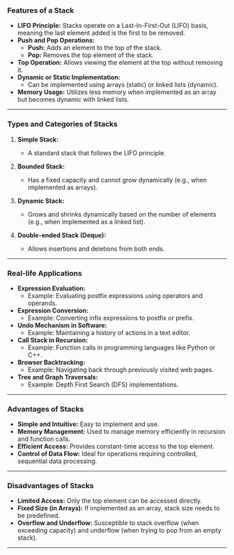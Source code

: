 ### **Features of a Stack**
- **LIFO Principle:** Stacks operate on a Last-In-First-Out (LIFO) basis, meaning the last element added is the first to be removed.
- **Push and Pop Operations:** 
  - **Push:** Adds an element to the top of the stack.
  - **Pop:** Removes the top element of the stack.
- **Top Operation:** Allows viewing the element at the top without removing it.
- **Dynamic or Static Implementation:**
  - Can be implemented using arrays (static) or linked lists (dynamic).
- **Memory Usage:** Utilizes less memory when implemented as an array but becomes dynamic with linked lists.

---

### **Types and Categories of Stacks**
1. **Simple Stack:**
   - A standard stack that follows the LIFO principle.

2. **Bounded Stack:**
   - Has a fixed capacity and cannot grow dynamically (e.g., when implemented as arrays).

3. **Dynamic Stack:**
   - Grows and shrinks dynamically based on the number of elements (e.g., when implemented as a linked list).

4. **Double-ended Stack (Deque):**
   - Allows insertions and deletions from both ends.

---

### **Real-life Applications**
- **Expression Evaluation:**
  - Example: Evaluating postfix expressions using operators and operands.
- **Expression Conversion:**
  - Example: Converting infix expressions to postfix or prefix.
- **Undo Mechanism in Software:**
  - Example: Maintaining a history of actions in a text editor.
- **Call Stack in Recursion:**
  - Example: Function calls in programming languages like Python or C++.
- **Browser Backtracking:**
  - Example: Navigating back through previously visited web pages.
- **Tree and Graph Traversals:**
  - Example: Depth First Search (DFS) implementations.

---

### **Advantages of Stacks**
- **Simple and Intuitive:** Easy to implement and use.
- **Memory Management:** Used to manage memory efficiently in recursion and function calls.
- **Efficient Access:** Provides constant-time access to the top element.
- **Control of Data Flow:** Ideal for operations requiring controlled, sequential data processing.

---

### **Disadvantages of Stacks**
- **Limited Access:** Only the top element can be accessed directly.
- **Fixed Size (in Arrays):** If implemented as an array, stack size needs to be predefined.
- **Overflow and Underflow:** Susceptible to stack overflow (when exceeding capacity) and underflow (when trying to pop from an empty stack).

---


